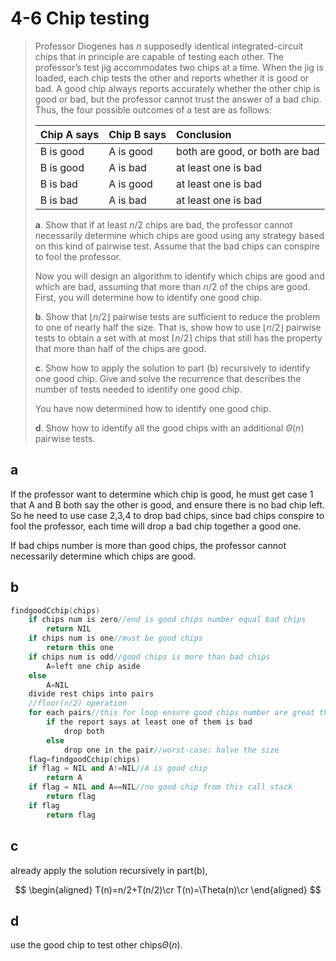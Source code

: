 # 4-6 Chip testing

> Professor Diogenes has $n$ supposedly identical integrated-circuit chips that in principle are capable of testing each other. The professor’s test jig accommodates two chips at a time. When the jig is loaded, each chip tests the other and reports whether it is good or bad. A good chip always reports accurately whether the other chip is good or bad, but the professor cannot trust the answer of a bad chip. Thus, the four possible outcomes of a test are as follows:
>
> | Chip A says | Chip B says | Conclusion                     |
> | :---------- | :---------- | :----------------------------- |
> | B is good   | A is good   | both are good, or both are bad |
> | B is good   | A is bad    | at least one is bad            |
> | B is bad    | A is good   | at least one is bad            |
> | B is bad    | A is bad    | at least one is bad            |
>
> **a**. Show that if at least $n/2$ chips are bad, the professor cannot necessarily determine which chips are good using any strategy based on this kind of pairwise test. Assume that the bad chips can conspire to fool the professor.
>
> Now you will design an algorithm to identify which chips are good and which are bad, assuming that more than $n/2$ of the chips are good. First, you will determine how to identify one good chip.
>
> **b**. Show that $\lfloor n/2 \rfloor$ pairwise tests are sufficient to reduce the problem to one of nearly half the size. That is, show how to use $\lfloor n/2 \rfloor$ pairwise tests to obtain a set with at most $\lceil n/2 \rceil$ chips that still has the property that more than half of the chips are good.
>
> **c**. Show how to apply the solution to part (b) recursively to identify one good chip. Give and solve the recurrence that describes the number of tests needed to identify one good chip.
>
> You have now determined how to identify one good chip.
>
> **d**. Show how to identify all the good chips with an additional $\Theta(n)$ pairwise tests.

## **a**

If the professor want to determine which chip is good, he must get case 1 that A and B both say the other is good, and ensure there is no bad chip left. So he need to use case 2,3,4 to drop bad chips, since bad chips conspire to fool the professor, each time will drop a bad chip together a good one.

If bad chips number is more than good chips, the professor cannot necessarily determine which chips are good.

## **b**

```cpp
findgoodCchip(chips)
    if chips num is zero//end is good chips number equal bad chips  
        return NIL
    if chips num is one//must be good chips
        return this one
    if chips num is odd//good chips is more than bad chips 
        A=left one chip aside 
    else 
        A=NIL
    divide rest chips into pairs
    //floor(n/2) operation
    for each pairs//this for loop ensure good chips number are great than or eqaul bad chips
        if the report says at least one of them is bad
            drop both
        else
            drop one in the pair//worst-case: halve the size
    flag=findgoodCchip(chips)
    if flag = NIL and A!=NIL//A is good chip
        return A
    if flag = NIL and A==NIL//no good chip from this call stack
        return flag
    if flag
        return flag
```

## **c**

already apply the solution recursively in part(b),

$$
\begin{aligned}
    T(n)=n/2+T(n/2)\cr
    T(n)=\Theta(n)\cr
\end{aligned}
$$

## **d**

use the good chip to test other chips$\Theta(n)$.
